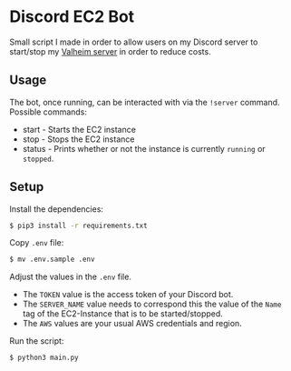 # Discord EC2 Bot

Small script I made in order to allow users on my Discord server to start/stop my [Valheim server](https://github.com/codeeno/valheim-terraform) in order to reduce costs.

## Usage

The bot, once running, can be interacted with via the `!server` command. Possible commands:

* start - Starts the EC2 instance
* stop - Stops the EC2 instance
* status - Prints whether or not the instance is currently `running` or `stopped`.

## Setup

Install the dependencies:

```bash
$ pip3 install -r requirements.txt
```


Copy `.env` file:

```bash
$ mv .env.sample .env
```

Adjust the values in the `.env` file. 
* The `TOKEN` value is the access token of your Discord bot.
* The `SERVER_NAME` value needs to correspond this the value of the `Name` tag of the EC2-Instance that is to be started/stopped.
* The `AWS` values are your usual AWS credentials and region.

Run the script:

```bash
$ python3 main.py
```
